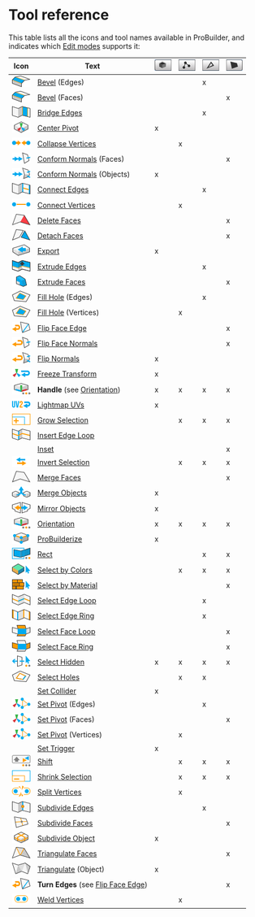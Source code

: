 # Tool reference

This table lists all the icons and tool names available in ProBuilder, and indicates which [Edit modes](modes.md) supports it:

| **Icon** | **Text** | ![Object edit mode](images/icons/EditModes_Object.png) | ![Vertex edit mode](images/icons/EditModes_Vertex.png) | ![Edge edit mode](images/icons/EditModes_Edge.png) | ![Face edit mode](images/icons/EditModes_Face.png) |
| ---- | ---- | ---- | ---- | ---- | ---- |
| ![Bevel icon](images/icons/Edge_Bevel.png) |[Bevel](Edge_Bevel.md)  (Edges) | | | x | |
| ![Bevel icon](images/icons/Edge_Bevel.png) |[Bevel](Face_Bevel.md) (Faces) | | | | x |
| ![Bridge Edges icon](images/icons/Edge_Bridge.png) |[Bridge Edges](Edge_Bridge.md) | | | x | |
| ![Center Pivot icon](images/icons/CenterPivot.png) |[Center Pivot](CenterPivot.md) | x | | | |
| ![Collapse Vertices icon](images/icons/Vert_Collapse.png) |[Collapse Vertices](Vert_Collapse.md) | | x | | |
| ![Conform Normals Icon](images/icons/Face_ConformNormals.png) |[Conform Normals](Face_ConformNormals.md) (Faces) | | | | x |
| ![Conform Normals icon](images/icons/Object_ConformNormals.png) |[Conform Normals](Object_ConformNormals.md) (Objects) | x | | | |
| ![Connect Edges icon](images/icons/Edge_Connect.png) |[Connect Edges](Edge_Connect.md) | | | x | |
| ![Connect Vertices Icon](images/icons/Vert_Connect.png) |[Connect Vertices](Vert_Connect.md) | | x | | |
| ![Delete Faces icon](images/icons/Face_Delete.png) |[Delete Faces](Face_Delete.md) | | | | x |
| ![Detach Face icon](images/icons/Face_Detach.png) |[Detach Faces](Face_Detach.md) | | | | x |
| ![Export icon](images/icons/Object_Export.png) |[Export](Object_Export.md) | x | | | |
| ![Extrude Edges icon](images/icons/Edge_Extrude.png) |[Extrude Edges](Edge_Extrude.md) | | | x | |
| ![Extrude Face icon](images/icons/Face_Extrude.png) |[Extrude Faces](Face_Extrude.md) | | | | x |
| ![Fill Hole icon](images/icons/FillHole.png) |[Fill Hole](Edge_FillHole.md) (Edges) | | | x | |
| ![Fill Hole icon](images/icons/FillHole.png) |[Fill Hole](Vert_FillHole.md) (Vertices) | | x | | |
| ![Flip Triangles icon](images/icons/Face_FlipTri.png) |[Flip Face Edge](Face_FlipTri.md)  | | | | x |
| ![Flip Normals icon](images/icons/Face_FlipNormals.png) |[Flip Face Normals](Face_FlipNormals.md) | | | | x |
| ![Flip Normals icon](images/icons/Object_FlipNormals.png) |[Flip Normals](Object_FlipNormals.md) | x | | | |
| ![Freeze Transform icon](images/icons/Pivot_Reset.png) |[Freeze Transform](Pivot_Reset.md) | x | | | |
| ![Handle Alignment Local](images/icons/HandleAlign_Local.png) |**Handle** (see [Orientation](HandleAlign.md)) | x | x | x | x |
| ![Lightmap UVs icon](images/icons/Object_LightmapUVs.png) |[Lightmap UVs](Object_LightmapUVs.md) | x | | | |
| ![Grow Selection](images/icons/Selection_Grow.png) |[Grow Selection](Selection_Grow.md) | | x | x | x |
| ![Insert Edge Loop icon](images/icons/Edge_InsertLoop.png) |[Insert Edge Loop](Edge_InsertLoop.md)  | | | | |
|   |[Inset](Face_Inset.md) | | | | x |
| ![Invert Selection](images/icons/Selection_Invert.png) |[Invert Selection](Selection_Invert.md) | | x | x | x |
| ![Merge Faces icon](images/icons/Face_Merge.png) |[Merge Faces](Face_Merge.md) | | | | x |
| ![Merge Objects icon](images/icons/Object_Merge.png) |[Merge Objects](Object_Merge.md) | x | | | |
| ![Mirror Objects icon](images/icons/Object_Mirror.png) |[Mirror Objects](Object_Mirror.md) | x | | | |
| ![Handle Alignment Local](images/icons/HandleAlign_Local.png) |[Orientation](HandleAlign.md) | x | x | x | x |
| ![ProBuilderize icon](images/icons/Object_ProBuilderize.png) |[ProBuilderize](Object_ProBuilderize.md) | x | | | |
| ![Selection Rect icon](images/icons/Selection_Rect_Intersect.png) |[Rect](Selection_Rect_Intersect.md) | | | x | x |
| ![Select by Vertex Color icon](images/icons/Selection_SelectByVertexColor.png) |[Select by Colors](Selection_SelectByVertexColor.md) | | x | x | x |
| ![Select by Material icon](images/icons/Selection_SelectByMaterial.png) |[Select by Material](Selection_SelectByMaterial.md) | | | | x |
| ![Select Edge Loop icon](images/icons/Selection_Loop.png) |[Select Edge Loop](Selection_Loop_Edge.md) | | | x | |
| ![Select Edge Ring icon](images/icons/Selection_Ring.png) |[Select Edge Ring](Selection_Ring_Edge.md) | | | x | |
| ![Select Face Loop icon](images/icons/Selection_Loop_Face.png) |[Select Face Loop](Selection_Loop_Face.md) | | | | x |
| ![Select Face Ring icon](images/icons/Selection_Ring_Face.png) |[Select Face Ring](Selection_Ring_Face.md) | | | | x |
| ![Select Hidden ON](images/icons/Selection_SelectHidden-ON.png) |[Select Hidden](Selection_SelectHidden.md) | x | x | x | x |
| ![Select Hole icon](images/icons/Selection_SelectHole.png) |[Select Holes](Selection_SelectHole.md) | | x | x | |
|   |[Set Collider](Entity_Trigger#Collider.md) | x | | | |
| ![Set Pivot icon](images/icons/SetPivot.png) |[Set Pivot](Edge_SetPivot.md) (Edges) | | | x | |
| ![Set Pivot icon](images/icons/SetPivot.png) |[Set Pivot](Face_SetPivot.md) (Faces) | | | | x |
| ![Set Pivot icon](images/icons/SetPivot.png) |[Set Pivot](Vert_SetPivot.md) (Vertices) | | x | | |
|   |[Set Trigger](Entity_Trigger.md) | x | | | |
| ![Shift Modifier icon](images/icons/Selection_ShiftDifference.png) |[Shift](Selection_Shift.md) | | x | x | x |
| ![Shrink Selection](images/icons/Selection_Shrink.png) |[Shrink Selection](Selection_Shrink.md) | | x | x | x |
| ![Split Vertices icon](images/icons/Vert_Split.png) |[Split Vertices](Vert_Split.md) | | x | | |
| ![Subdivide Edge icon](images/icons/Edge_Subdivide.png) |[Subdivide Edges](Edge_Subdivide.md) | | | x | |
| ![Subdivide Face icon](images/icons/Face_Subdivide.png) |[Subdivide Faces](Face_Subdivide.md) | | | | x |
| ![Subdivide Object icon](images/icons/Object_Subdivide.png) |[Subdivide Object](Object_Subdivide.md) | x | | | |
| ![Triangulate Faces icon](images/icons/Face_Triangulate.png) |[Triangulate Faces](Face_Triangulate.md) | | | | x |
| ![Triangulate icon](images/icons/Object_Triangulate.png) |[Triangulate](Object_Triangulate.md) (Object) | x | | | |
| ![Flip Triangles icon](images/icons/Face_FlipTri.png) |**Turn Edges** (see [Flip Face Edge](Face_FlipTri.md)) |  | | | x |
| ![Weld Vertices icon](images/icons/Vert_Weld.png) |[Weld Vertices](Vert_Weld.md) | | x | | |

